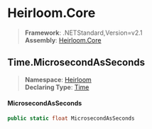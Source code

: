 # Heirloom.Core

> **Framework**: .NETStandard,Version=v2.1  
> **Assembly**: [Heirloom.Core][0]  

## Time.MicrosecondAsSeconds

> **Namespace**: [Heirloom][0]  
> **Declaring Type**: [Time][1]  

#### MicrosecondAsSeconds

```cs
public static float MicrosecondAsSeconds
```

[0]: ../../../Heirloom.Core.md
[1]: ../Time.md
